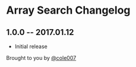 # Array Search Changelog

## 1.0.0 -- 2017.01.12

* Initial release

Brought to you by [@cole007](http://ournameismud.co.uk/)
